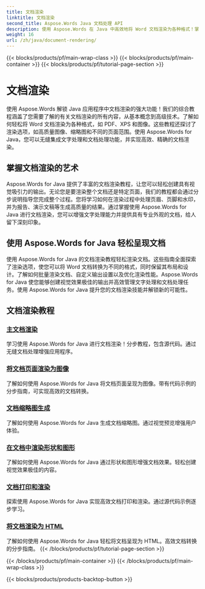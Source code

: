 ```yaml
---
title: 文档渲染
linktitle: 文档渲染
second_title: Aspose.Words Java 文档处理 API
description: 使用 Aspose.Words 在 Java 中高效地将 Word 文档渲染为各种格式！掌握文档渲染以获得专业输出。
weight: 16
url: /zh/java/document-rendering/
---
```


{{< blocks/products/pf/main-wrap-class >}}
{{< blocks/products/pf/main-container >}}
{{< blocks/products/pf/tutorial-page-section >}}

# 文档渲染


使用 Aspose.Words 解锁 Java 应用程序中文档渲染的强大功能！我们的综合教程涵盖了您需要了解的有关文档渲染的所有内容，从基本概念到高级技术。了解如何轻松将 Word 文档渲染为各种格式，如 PDF、XPS 和图像。这些教程还探讨了渲染选项，如高质量图像、缩略图和不同的页面范围。使用 Aspose.Words for Java，您可以无缝集成文字处理和文档处理功能，并实现高效、精确的文档渲染。

## 掌握文档渲染的艺术

Aspose.Words for Java 提供了丰富的文档渲染教程，让您可以轻松创建具有视觉吸引力的输出。无论您是要渲染整个文档还是特定页面，我们的教程都会通过分步说明指导您完成整个过程。您将学习如何在渲染过程中处理页眉、页脚和水印，并为报告、演示文稿等生成高质量的结果。通过掌握使用 Aspose.Words for Java 进行文档渲染，您可以增强文字处理能力并提供具有专业外观的文档，给人留下深刻印象。

## 使用 Aspose.Words for Java 轻松呈现文档

使用 Aspose.Words for Java 的文档渲染教程轻松渲染文档。这些指南全面探索了渲染选项，使您可以将 Word 文档转换为不同的格式，同时保留其布局和设计。了解如何批量渲染文档、自定义输出设置以及优化渲染性能。Aspose.Words for Java 使您能够创建视觉效果极佳的输出并高效管理文字处理和文档处理任务。使用 Aspose.Words for Java 提升您的文档渲染技能并解锁新的可能性。

## 文档渲染教程
### [主文档渲染](./master-document-rendering/)
学习使用 Aspose.Words for Java 进行文档渲染！分步教程，包含源代码。通过无缝文档处理增强应用程序。
### [将文档页面渲染为图像](./rendering-document-pages-images/)
了解如何使用 Aspose.Words for Java 将文档页面呈现为图像。带有代码示例的分步指南，可实现高效的文档转换。
### [文档缩略图生成](./document-thumbnail-generation/)
了解如何使用 Aspose.Words for Java 生成文档缩略图。通过视觉预览增强用户体验。
### [在文档中渲染形状和图形](./rendering-shapes-graphics/)
了解如何使用 Aspose.Words for Java 通过形状和图形增强文档效果。轻松创建视觉效果极佳的内容。
### [文档打印和渲染](./document-printing-rendering/)
探索使用 Aspose.Words for Java 实现高效文档打印和渲染。通过源代码示例逐步学习。
### [将文档渲染为 HTML](./rendering-documents-html/)
了解如何使用 Aspose.Words for Java 轻松将文档呈现为 HTML。高效文档转换的分步指南。
{{< /blocks/products/pf/tutorial-page-section >}}

{{< /blocks/products/pf/main-container >}}
{{< /blocks/products/pf/main-wrap-class >}}

{{< blocks/products/products-backtop-button >}}
